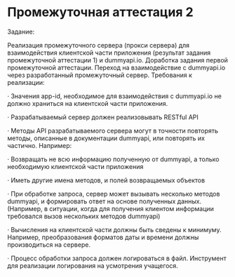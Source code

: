# Промежуточная аттестация 2

Задание:

Реализация промежуточного сервера (прокси сервера) для взаимодействия клиентской части приложения (результат задания промежуточной аттестации 1) и dummyapi.io.
Доработка задания первой промежуточной аттестации. Переход на взаимодействие с dummyapi.io через разработанный промежуточный сервер.
Требования к реализации:

·       Значения app-id, необходимое для взаимодействия с dummyapi.io не должно храниться на клиентской части приложения.

·       Разрабатываемый сервер должен реализовывать RESTful API

·       Методы API разрабатываемого сервера могут в точности повторять методы, описанные в документации dummyapi, или повторять их частично. Например:

·       Возвращать не всю информацию полученную от dummyapi, а только необходимую клиентской части приложения

·       Иметь другие имена методов, и полей возвращаемых объектов

·       При обработке запроса, сервер может вызывать несколько методов dummyapi, и формировать ответ на основе полученных данных. (Например, в ситуации, когда для получения клиентом информации требовался вызов нескольких методов dummyapi)

·     Вычисления на клиентской части должны быть сведены к минимуму.
Например, преобразования форматов даты и времени должны производиться на сервере.

·     Процесс обработки запроса должен логироваться в файл. Инструмент для реализации логирования на усмотрения учащегося.

